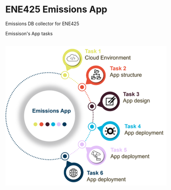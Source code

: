 # ENE425 Emissions App
Emissions DB collector for ENE425

<p>Emissison's App tasks </p>

<br>
<img src="notes/module_design.png">
<br>
